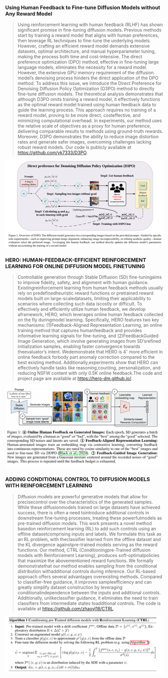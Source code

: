 ### Using Human Feedback to Fine-tune Diffusion Models without Any Reward Model
> Using reinforcement learning with human feedback (RLHF) has shown significant promise in fine-tuning diffusion models. Previous methods start by training a reward model that aligns with human preferences, then leverage RL techniques to fine-tune the underlying models. However, crafting an efficient reward model demands extensive datasets, optimal architecture, and manual hyperparameter tuning, making the process both time and cost-intensive. The direct preference optimization (DPO) method, effective in fine-tuning large language models, eliminates the necessity for a reward model. However, the extensive GPU memory requirement of the diffusion model’s denoising process hinders the direct application of the DPO method. To address this issue, we introduce the Direct Preference for Denoising Diffusion Policy Optimization (D3PO) method to directly fine-tune diffusion models. The theoretical analysis demonstrates that although D3PO omits training a reward model, it effectively functions as the optimal reward model trained using human feedback data to guide the learning process. This approach requires no training of a reward model, proving to be more direct, costeffective, and minimizing computational overhead. In experiments, our method uses the relative scale of objectives as a proxy for human preference, delivering comparable results to methods using ground-truth rewards. Moreover, D3PO demonstrates the ability to reduce image distortion rates and generate safer images, overcoming challenges lacking robust reward models. Our code is publicly available at https://github.com/yk7333/D3PO.

![alt text](images/image-5.png)

###  HERO: HUMAN-FEEDBACK-EFFICIENT REINFORCEMENT LEARNING FOR ONLINE DIFFUSION MODEL FINETUNING
>  Controllable generation through Stable Diffusion (SD) fine-tuningaims to improve fidelity, safety, and alignment with human guidance. Existingreinforcement learning from human feedback methods usually rely on predefinedheuristic reward functions or pretrained reward models built on large-scaledatasets, limiting their applicability to scenarios where collecting such data iscostly or difficult. To effectively and efficiently utilize human feedback, we develop aframework, HERO, which leverages online human feedback collected on the fly duringmodel learning. Specifically, HERO features two key mechanisms: (1)Feedback-Aligned Representation Learning, an online training method that captures humanfeedback and provides informative learning signals for fine-tuning, and (2)FeedbackGuided Image Generation, which involve generating images from SD’srefined initialization samples, enabling faster convergence towards theevaluator’s intent. Wedemonstrate that HERO is 4ˆ more efficient in online feedback forbody part anomaly correction compared to the best existing method. Additionally,experiments show that HERO can effectively handle tasks like reasoning,counting, personalization, and reducing NSFW content with only 0.5K online feedback.The code and project page are available at https://hero-dm.github.io/.

![alt text](images/image-6.png)

###  ADDING CONDITIONAL CONTROL TO DIFFUSION MODELS WITH REINFORCEMENT LEARNING
> Diffusion models are powerful generative models that allow for precisecontrol over the characteristics of the generated samples. While these diffusionmodels trained on large datasets have achieved success, there is often a need tointroduce additional controls in downstream fine-tuning processes, treating these powerfulmodels as pre-trained diffusion models. This work presents a novel method basedon reinforcement learning (RL) to add such controls using an offline datasetcomprising inputs and labels. We formulate this task as an RL problem, with theclassifier learned from the offline dataset and the KL divergence againstpre-trained models serving as the reward functions. Our method, CTRL (Conditioningpre-Trained diffusion models with Reinforcement Learning), produces soft-optimalpolicies that maximize the abovementioned reward functions. We formally demonstratethat our method enables sampling from the conditional distribution withadditional controls during inference. Our RL-based approach offers several advantages overexisting methods. Compared to classifier-free guidance, it improves sampleefficiency and can greatly simplify dataset construction by leveraging conditionalindependence between the inputs and additional controls. Additionally, unlikeclassifier guidance, it eliminates the need to train classifiers from intermediate states toadditional controls. The code is available at https://github.com/zhaoyl18/CTRL.

![alt text](images/image-7.png)